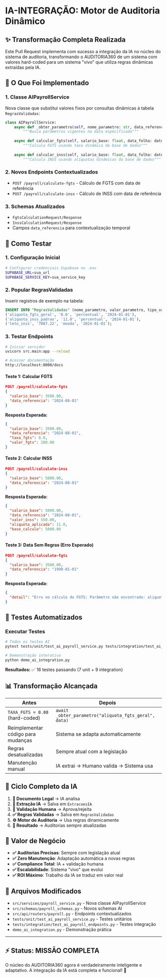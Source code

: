 # IA-INTEGRAÇÃO: Motor de Auditoria Dinâmico 

## ✨ Transformação Completa Realizada

Este Pull Request implementa com sucesso a integração da IA no núcleo do sistema de auditoria, transformando o AUDITORIA360 de um sistema com valores hard-coded para um sistema "vivo" que utiliza regras dinâmicas extraídas pela IA.

## 🎯 O Que Foi Implementado

### 1. **Classe AIPayrollService**
Nova classe que substitui valores fixos por consultas dinâmicas à tabela `RegrasValidadas`:

```python
class AIPayrollService:
    async def _obter_parametro(self, nome_parametro: str, data_referencia: date) -> str:
        """Busca parâmetros vigentes na data especificada"""
        
    async def calcular_fgts(self, salario_base: float, data_folha: date) -> float:
        """Calcula FGTS usando taxa dinâmica da base de dados"""
        
    async def calcular_inss(self, salario_base: float, data_folha: date) -> dict:
        """Calcula INSS usando alíquotas dinâmicas da base de dados"""
```

### 2. **Novos Endpoints Contextualizados**
- `POST /payroll/calculate-fgts` - Cálculo de FGTS com data de referência
- `POST /payroll/calculate-inss` - Cálculo de INSS com data de referência

### 3. **Schemas Atualizados**
- `FgtsCalculationRequest/Response`
- `InssCalculationRequest/Response`
- Campos `data_referencia` para contextualização temporal

## 🚀 Como Testar

### 1. **Configuração Inicial**
```bash
# Configurar credenciais Supabase no .env
SUPABASE_URL=sua_url
SUPABASE_SERVICE_KEY=sua_service_key
```

### 2. **Popular RegrasValidadas**
Inserir registros de exemplo na tabela:
```sql
INSERT INTO "RegrasValidadas" (nome_parametro, valor_parametro, tipo_valor, data_inicio_vigencia) VALUES
('aliquota_fgts_geral', '8.0', 'percentual', '2024-01-01'),
('aliquota_inss_padrao', '11.0', 'percentual', '2024-01-01'),
('teto_inss', '7087.22', 'moeda', '2024-01-01');
```

### 3. **Testar Endpoints**
```bash
# Iniciar servidor
uvicorn src.main:app --reload

# Acessar documentação
http://localhost:8000/docs
```

#### Teste 1: Calcular FGTS
```json
POST /payroll/calculate-fgts
{
  "salario_base": 3500.00,
  "data_referencia": "2024-08-01"
}
```

**Resposta Esperada:**
```json
{
  "salario_base": 3500.00,
  "data_referencia": "2024-08-01",
  "taxa_fgts": 8.0,
  "valor_fgts": 280.00
}
```

#### Teste 2: Calcular INSS
```json
POST /payroll/calculate-inss
{
  "salario_base": 5000.00,
  "data_referencia": "2024-08-01"
}
```

**Resposta Esperada:**
```json
{
  "salario_base": 5000.00,
  "data_referencia": "2024-08-01",
  "valor_inss": 550.00,
  "aliquota_aplicada": 11.0,
  "base_calculo": 5000.00
}
```

#### Teste 3: Data Sem Regras (Erro Esperado)
```json
POST /payroll/calculate-fgts
{
  "salario_base": 3500.00,
  "data_referencia": "1990-01-01"
}
```

**Resposta Esperada:**
```json
{
  "detail": "Erro no cálculo do FGTS: Parâmetro não encontrado: aliquota_fgts_geral"
}
```

## 🧪 Testes Automatizados

### Executar Testes
```bash
# Todos os testes AI
pytest tests/unit/test_ai_payroll_service.py tests/integration/test_ai_payroll_endpoints.py -v

# Demonstração interativa
python demo_ai_integration.py
```

**Resultados:** ✅ 16 testes passando (7 unit + 9 integration)

## 📊 Transformação Alcançada

| Antes | Depois |
|-------|--------|
| `TAXA_FGTS = 0.08` (hard-coded) | `await _obter_parametro("aliquota_fgts_geral", data)` |
| Reimplementar código para mudanças | Sistema se adapta automaticamente |
| Regras desatualizadas | Sempre atual com a legislação |
| Manutenção manual | IA extrai → Humano valida → Sistema usa |

## 🔄 Ciclo Completo da IA

1. **📄 Documento Legal** → IA analisa
2. **🤖 Extração IA** → Salva em `ExtracoesIA`
3. **👤 Validação Humana** → Aprova/rejeita
4. **✅ Regras Validadas** → Salva em `RegrasValidadas`
5. **⚙️ Motor de Auditoria** → Usa regras dinamicamente
6. **🔁 Resultado** → Auditorias sempre atualizadas

## 🎉 Valor de Negócio

- **✅ Auditorias Precisas**: Sempre com legislação atual
- **✅ Zero Manutenção**: Adaptação automática a novas regras
- **✅ Compliance Total**: IA + validação humana
- **✅ Escalabilidade**: Sistema "vivo" que evolui
- **✅ ROI Máximo**: Trabalho da IA se traduz em valor real

## 📁 Arquivos Modificados

- `src/services/payroll_service.py` - Nova classe AIPayrollService
- `src/schemas/payroll_schemas.py` - Novos schemas AI
- `src/api/routers/payroll.py` - Endpoints contextualizados
- `tests/unit/test_ai_payroll_service.py` - Testes unitários
- `tests/integration/test_ai_payroll_endpoints.py` - Testes integração
- `demo_ai_integration.py` - Demonstração prática

---

## ⚡ Status: MISSÃO COMPLETA

O núcleo do AUDITORIA360 agora é verdadeiramente inteligente e adaptativo. A integração da IA está completa e funcional! 🚀